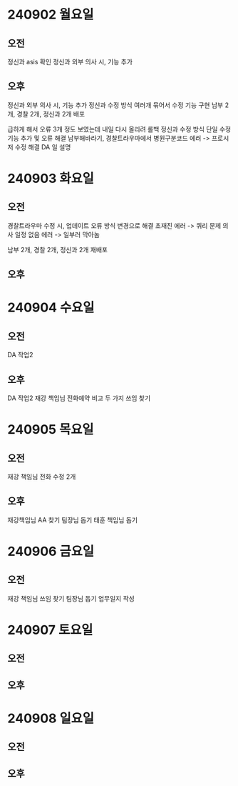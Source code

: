 # 240902 월요일
## 오전
정신과 asis 확인
정신과 외부 의사 시, 기능 추가

## 오후
정신과 외부 의사 시, 기능 추가
정신과 수정 방식 여러개 묶어서 수정 기능 구현
남부 2개, 경찰 2개, 정신과 2개 배포

급하게 해서 오류 3개 정도 보였는데 내일 다시 올리려 롤백
정신과 수정 방식 단일 수정 기능 추가 및 오류 해결
남부해바라기, 경찰트라우마에서 병원구분코드 에러 -> 프로시저 수정 해결
DA 일 설명

# 240903 화요일
## 오전
경찰트라우마 수정 시, 업데이트 오류 방식 변경으로 해결 
초재진 에러 -> 쿼리 문제
의사 일정 없음 에러 -> 일부러 막아놈

남부 2개, 경찰 2개, 정신과 2개 재배포


## 오후


# 240904 수요일
## 오전
DA 작업2
## 오후
DA 작업2 
재강 책임님 전화예약 비고 두 가지 쓰임 찾기

# 240905 목요일
## 오전
재강 책임님 전화 수정 2개
## 오후
재강책임님 AA 찾기
팀장님 돕기
태훈 책임님 돕기

# 240906 금요일
## 오전
재강 책임님 쓰임 찾기
팀장님 돕기
업무일지 작성


# 240907 토요일
## 오전
## 오후

# 240908 일요일
## 오전
## 오후